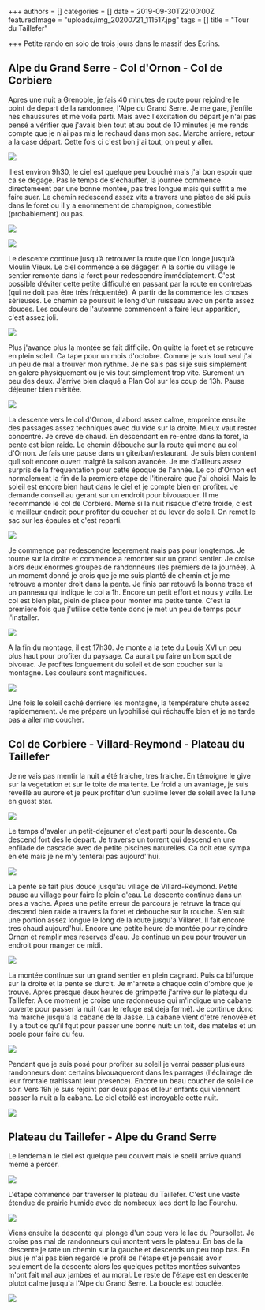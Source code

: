 +++
authors = []
categories = []
date = 2019-09-30T22:00:00Z
featuredImage = "uploads/img_20200721_111517.jpg"
tags = []
title = "Tour du Taillefer"

+++
Petite rando en solo de trois jours dans le massif des Ecrins.

## Alpe du Grand Serre - Col d'Ornon - Col de Corbiere

Apres une nuit a Grenoble, je fais 40 minutes de route pour rejoindre le point de depart de la randonnee, l'Alpe du Grand Serre. Je me gare, j'enfile nes chaussures et me voila parti. Mais avec l'excitation du départ je n'ai pas pensé a vérifier que j'avais bien tout et au bout de 10 minutes je me rends compte que je n'ai pas mis le rechaud dans mon sac. Marche arriere, retour a la case départ. Cette fois ci c'est bon j'ai tout, on peut y aller.

![](https://lh3.googleusercontent.com/1Y7d-iDa9latwRqVwXrnODRkVUQlypVrnjJxcGP4GuXxAFFNiyWRA1mOGEBUCFlUdeCspUXHpYzSmIKcgCsLsLLS8T5BEYDBP8Pcn7TYDEq8fuOdVAVBHpD7A2tpz-MkxoRt8l_5-hglr4XQzvSR9T1AKylWPLCbzSyjpJulTCgMKsriDTHBr3B1EKK4TqIbBp4GnUkbJkBibifAI8k1TvoTecdFvoE84P2lDcfa_TVXBjvN_rT5ZTsi0Y_e9DzZEwcWk-2sPRGfstlg2UdsoBfPw5fRiw1ExJuj7__S6KzgXrctrs0fXvGFBS8VmeWV_a05u1uetVON_3KU_M_Zbs0U7Nz8oD79Xlq0-10P35m709QUKdiDeu0MwSCedsIeFilt0ggGTwRP3TZ-pdsHm3llehTj6Wj6lM7MryypE5eJgWtCIoxRAAxUqMguj4j8g_Wwmu_Moq6nQLNgwSqaIk9hwHL4pcayHRbk5en_lASM3q-l_4l_dxf5l510zNEmpD7f-5vMDUfStly8Xtgqs7cA-_NiOsyGDBmmKsrkiHG1I_0T-Cs-rSd7bjOUCqa7OWqtTaJFK0TyA_zNbQ16Vn8q2LFdbn1ZYMDvMNmI_0b_C7aWBITQFgYDwnUE9UDWXPskeQMZu1ipruBE14ORCWQC_3N1-ovuD7T5qF4XF3_Zp4Gck80hXBVUo1uNkWmG1ehupkaq0IQOGy6VSG-cAoq9=w1252-h939-no?authuser=0)

Il est environ 9h30, le ciel est quelque peu bouché mais j'ai bon espoir que ca se degage. Pas le temps de s'échauffer, la journée commence directemeent par une bonne montée, pas tres longue mais qui suffit a me faire suer. Le chemin redescend assez vite a travers une pistee de ski puis dans le foret ou il y a enormement de champignon, comestible (probablement) ou pas.



![](https://lh3.googleusercontent.com/MlzeBmS9SOFX3N4MxTCvhvGKH1La_ouT36sOI6a2Wd2JMmxlgPdTarHhY6gAMwYRot9nFh2nJBz4s_v23ZZl2tV3Ju0TMce6jrICKugSQv5MyBUWnFkwbUCKpHVFBeovUXZLchSSASglSvn2fVcQO0FvTeHkCdM0a6to--nKMGfVgAbTKBdZlMGF5AvuQWEIJQdcJH5TdhKViffttEKkzS_SssWvvl6TpuKSXfZl9-SmK5Bu2rl_9ah8dCPlleXk0WgAPvvh1OvAVUAcvG_YTFCrVQ7pk43LL6qC6NBHdBxB9AwPbYXPKIm_-10tWXyWRkICv0OcPtamNdeeZA6PgI-U0fjjSK8JrqtpRIqstuzUfySYWZ4cYNuZvAiskX8LgFcGy2dNcHw0Oli_Y9Re0ZUFKWhHcpTfi3YSdknjeOFueBGP8K3Zh5I35FMGcCUtaNsuQWqOjR_2olKc3VYo-XeMbyQ8H0wH_GC2kJzMbTsBC56fcSHOgQNNYh7JeDIOUA7O6X78K1a2K5tKyiJcl3Y4HqMovzvwmSaY_4Ifma_1AK8g4ubJrpl0VKn4FjS3CpFJXQn5UQNg_Ac7FG4U7Puw4tA79aPfZ4BRvwCKQUeBitSJd8JO7HRUAWRgwHA_dQprqEZtBU54mZhagqofgWj_asA0P075-TiYK6VS1dm7Ugv0dCt67Wd27jR1XlTSAAvaBOssX2ZMXmdZ8tWm86zu=w704-h939-no?authuser=0)

![](https://lh3.googleusercontent.com/l8bSfYKD44BjHcuQjiMVbtHGY9KbJ-IMHdzkd2MMCX8BKUfgT5Uw21w1AEFrRaTQPGpRABbRGHHCi7o9VFqnXVExXi-CfKBo62IZlhAYkuOCP0GqRNpQ2SXb2qSbi53Ua5f-KXbIocsIJMg-M0JHDQ20uaKdCGVEvvC5M7cJ6fvTPrSSPixxYum2df3_KMUEMz0hE4HGzVb7vaBcl4YEPjU8fFJXcEO1KDBKNEp9YGwoDygvAj6BxwuEXBPaGu8m_33O97h-r6nOUzVzNZhSREI_UG031i7Lcr3CsphZz_LXbQ_lqry-0ic29yUtG9WoxK9n9RVCLa1fTGtFpUWbfzGETcPNIQ7S_oiLnA8ZfDtlzYjo2YeFsUcKf76VlSTKeUaLmyIXYyCb62AQCYzbnLtZDrmdp4bzolLhNBbTMTqdKQzsMJjVIEc7aLYJb-eomF0NtQBZV7P8ZbHAkSuNqNeZfhDgudZr7OegGBJRPPl-Q8VF4MlW7meROim4wnkPaoUW-ErQ3pHobt3mPclcc5oRo8A6jmpkOebpjBRpvSuuDSD5jXvSahVh-T58zJYxxomxoRFWNz9Hx87JiYovdklX767OgOxBsY0jjhbqzOH3li9nrM-n5x6fNWNCU5PIIgMGkDSgQ5lXGsVqdLjFD_vlxGJk08L_G8y3iXqtmivyGiJXR5nO2NulgeANB5rAp-vm6YBYP_va_Y93FyUqR7GE=w704-h939-no?authuser=0)

Le descente continue jusqu’à retrouver la route que l'on longe jusqu’à Moulin Vieux. Le ciel commence a se dégager. A la sortie du village le sentier remonte dans la foret pour redescendre immédiatement. C'est possible d’éviter cette petite difficulté en passant par la route en contrebas (qui ne doit pas être très fréquentée). A partir de la commence les choses sérieuses. Le chemin se poursuit le long d'un ruisseau avec un pente assez douces. Les couleurs de l'automne commencent a faire leur apparition, c'est assez joli.

![](https://lh3.googleusercontent.com/yIlHa3-SXYMCkhEvr8OntmnJsX9r3ukPs4jIoEX8JCA0yKwbXqF-FcUuNONlrWuyY-CLu9kWmp86Gy-1jddzCe39CiV4kFRlXTEWvwy9kFLYBhdNRqXd5laaSwHTqDQYdMWqQCoWUnid3PdJR1_OVymW91FBU4fIflBi6XnsVkj2Rlvmvr_7CEn_xGY9pz-Yo85XFQKq3Rmdx5Ubkbs3TltCESgfGqw3gEm44pv7_90Y-1m6ddtWnD8wPXRuqba3jUNv8PClmRi9HSlAXj9G3zGJC5tAnN3F8M2fqKMmNEntXCT-3CtDGw4-EBkUCLQDSpCU_XS0rOLdpfZsP0WYDBtPzT0tS9ZRZaPpOb7QiFXnydGd1SI_690EcydPIaDrUX4LihNJiCl_Y54GP6kWRPdygqqIbFenQexARZ36R4PM44CDUJfSKYiJ-UdYxQntUUDxLqmJDqw5yEbfxnZTcL67ZY_Y058ZpzIkmRFlS-vl-SKSJ_VtwLgEUo7VMspKNBC1LNsh1N0cZn9s2SRSVbIWiX-yDLeqmBDaqGpgsvUAz04A4DfgD6NDP9_VeFIpaJpCAadvXgA5cIwYBmnl9v9sfiKSh9gf9r4KdtsJgOPwZ7lJwSm7fcJhHPvyTwvCh9kWwKKKSjeBKpN0p_x-PkCJ3V_b9iCF-zAW-61gV85XCMfsw9mpZZZxSxxNHQXjrYRhNuQYtx-y523JQXl0RW8m=w1528-h725-no?authuser=0)

Plus j'avance plus la montée se fait difficile. On quitte la foret et se retrouve en plein soleil. Ca tape pour un mois d'octobre. Comme je suis tout seul j'ai un peu de mal a trouver mon rythme. Je ne sais pas si je suis simplement en galere physiquement ou je vis tout simplement trop vite. Surement un peu des deux. J'arrive bien claqué a Plan Col sur les coup de 13h. Pause déjeuner bien méritée.

![](https://lh3.googleusercontent.com/GYBQ33zGW72fjrG16TzKBYXej21d3HYOE0rt824iaRqwMMAH0uNop1gdcuwCKzREis09fQOUNvvpXRsxc9laWFIC_vQH7CmN0lqW_w2kxhf6vtzVJAmf7znHlL_L-J8cRK1TeyFiIGANJEJCYoHyPq5zqxpIb3Z9BMDVB2PQvTYpzrw1YzB4sv7v9jH-nfImLGXJ0YZ-WBbeonRmTxDMugKuNPNWls1866NpMqYIvO6J4avouj5myJq7hrcDx47RQ9Qfx50UEVEaIShxnDnTSn9U1OW7XBaOJsSVudPO39_dUxximDKJ2f0NBO7j7bLAlAuT90m00JBF09wDukiMgpLOYS8_r1BQLEqG4akNJkQhTkrJ7F0Itted1a-yhDAbM58_Sxs0mUMulLHYCILA73xcgSQiMJLodrYvHU4CvyFmRO0FHbtADHmJm_QqTZYl98iUOGp945k8orY03pbiJWNJPvSfPbP50GaBtKdFZ7ByxXUmWuKPr1nEl0BzMvHcebikf-bIXqq-N3znzJ3HSqTpswZtZ1peaecVE969wPwGzVybXfXMxTP5VrcIWA_Q-gwJx7S42fHje5xcHPxNlQCo-X1zXmmgLFc6ngMkKuTswUBhmRGqUwnLd56cu-erwN0YJQwTfD3tW_w3I3wU1BEi50ib0HzzktkGBzXnPXiYRuOjc0V2_B4tLTIGtDWoh2DmnIRHKVKMLeYF24AICQFl=w1252-h939-no?authuser=0)

La descente vers le col d'Ornon, d'abord assez calme, empreinte ensuite des passages assez techniques avec du vide sur la droite. Mieux vaut rester concentré. Je creve de chaud. En descendant en re-entre dans la foret, la pente est bien raide. Le chemin débouche sur la route qui mene au col d'Ornon. Je fais une pause dans un gite/bar/restaurant. Je suis bien content quíl soit encore ouvert malgré la saison avancée. Je me d'ailleurs assez surpris de la fréquentation pour cette époque de l'année. Le col d'Ornon est normalement la fin de la premiere etape de l'itineraire que j'ai choisi. Mais le soleil est encore bien haut dans le ciel et je compte bien en profiter. Je demande conseil au gerant sur un endroit pour bivouaquer. Il me recommande le col de Corbiere. Meme si la nuit risaque d'etre froide, c'est le meilleur endroit pour profiter du coucher et du lever de soleil. On remet le sac sur les épaules et c'est reparti.

![](https://lh3.googleusercontent.com/cg3T8YWPFl6IVz6TQOYLs7IrRKRfeLAIZwjkHVOimIWNCWgctfMbAVdy-Bs6BmpLiGiuh6tRXHdawABoyk0Qb0XlzC0rCsGUkM1kzCpu8SfjqmLnxyGOcaeav_8KOX937vGW0-adaYpoJEkVAUY4aSaj117JWMTWNqfFFOTqS0GMUZjPaYHl9MJQf9Ct18WPoUEG55P0_AzSkEA6YMC9EvE9HAKO0fcj5R80MLor9aaKRD0beh0nJof-sgVFY3kn2ODpa4dhDAoBE4DZOW3z-4SZ4yoZJeDiJq0ex-tSM9lXIFPcGbeS8KVxZw2bXNoewZOq57NbbQvwLGiGkUGcVTfToBZUUoG_zWcNABcqQvGV06sIWQRewzPStHoHejXRjEeC3kGrceA-NLU0WzOaERoncC8GyBe7m8oRUCoLW9ROwiY2e5OcdrOg0QQoFmabf-Qswbtk2zgLCjj-81JFOzn2lpAjsQzNkkRfpajaN0p2vguOeCGVu62WJF2Ifluz7WtsoPJXgjbEWSnLubeVX4rqilLHn1L_jHs2dwYnAK6Eoo0l3YqqlRkvYgD9hisykJ3hW-GT0u2UXBKlrHhRRryJqRuNZqL1TpMkpAi-9GlD8ArpJ7DQeVLxQ5pov4z7CJRthnO_DtKY9t_S-sI1S0BXDqz35Vu5KH9CZ4ZrflEk-ASZ9hLdvTR8vRZuHCnrNBYshXtdpCt57JK1y5K464aG=w1252-h939-no?authuser=0)

Je commence par redescendre legerement mais pas pour longtemps. Je tourne sur la droite et commence a remonter sur un grand sentier. Je croise alors deux enormes groupes de randonneurs (les premiers de la journée). A un momemt donné je crois que je me suis planté de chemin et je me retrouve a monter droit dans la pente. Je finis par retouvé la bonne trace et un panneau qui indique le col a 1h. Encore un petit effort et nous y voila. Le col est bien plat, plein de place pour monter ma petite tente. C'est la premiere fois que j'utilise cette tente donc je met un peu de temps pour l'installer.

![](https://lh3.googleusercontent.com/4pyYcjkdrLqSv4ojUqfKXO2nlyotuxdhWqkUiIqTrzKKPB-Pbfvmh4RdKNd7wKIuZ0ZoK0xrWjEw_2sIBA04BZm-JERrIH8og8u8Gj-81rO973JmYTVUwQKPCBhmWFDaneuduFr_RVtr9StGhdpeMoYLRihkadULfXNXNpN-gvD0-9v6yP6r9JZPpp1xnliJm3EgqhNkVDL77DD_ZwPv2cb7zcrkfbuKdyVTTNHh_dU2s0EXfBuR6lPA938RfSDKY2iNe5r1RZbbhmId2cCTKkaYpnIcbbRqlF0mLlcRqCnDvxQzAQdvvrPreKV3hyStq5OYywAmwq5eZn7JrYZJUe6TckRWuf-8XZYN2cNuAXqRdYhyF0ciV6O0QhAbT7A8c8axNJAPpe7rAMZXsFIyRjozLp9_iRf9CzKohDa5aQ82dI-TceErz1S7e2LrX7Pm6Hpz4zkhMymLqlUHXFEw8EN9zRkhgpaRA0rlUIZp-BMUefQhmVysW6frA5OJxWRRdPZCC30O4mG59ovGyOx5jjkoNyBBVBF43j5NO064ns14yV9MaaRjKlOp8vm32eedQdAFA9YkprR9U2AY3EpJbhfir3UNApek2BvH1UXFHWOOcRCdj3t7yHEEVV5irgSGSjll1qvh7tG4IS4YBMiS5Sb2ZJJisugfwBGGbZUscVCdXJKN9luPnq2RLngNTOrVJff4wWLdWCwqCvsSPcFeKTF_=w704-h939-no?authuser=0)

A la fin du montage, il est 17h30. Je monte a la tete du Louis XVI un peu plus haut pour profiter du paysage. Ca aurait pu faire un bon spot de bivouac. Je profites longuement du soleil et de son coucher sur la montagne. Les couleurs sont magnifiques.

![](https://lh3.googleusercontent.com/TLgbejVylPTH_FUNIiM7H9aJo5mnmIs4AQQozdLmgd00mxiJ9HppGFjw0C31fwg_8sckiYYAvCjB020n7AbQeHFXfbIe_NduKpCTOhfwNdLYwsOyUiyRCfyNCcth-IpEejhkQBG_71xAsnnRgsi7U3ZZR3CdNz_kfJPuixIjmSLwghbtJY3gi1WIw6NtwEKFugJ7lqaqM7FKtYh2axWRORfU01eSAv9GWroB1CamMf5huOhUs-T3-NO_SR87LdeKCmTg2EofK6c5ddD-LODAoPML7CdKSjMi1E3QPLtT5OgKDxw8UQFKpFZirwLVpLSSdxQ3uN_5gXCeEEnQskGNyvCtLgq5ZxAKSCY9yyn9E7wWs1ldbRoQf9v__SL4nTcfPPtdLfGPIEs3zeEC-B_4pG5Kg5rOeNJqjRueBGTlAwLvIsDUPVhJtWVvqAXoO8EKHZbjVSKKAW5hX9jwjkrd0YB5fVC2-uzXu1nJxI6XzrhcRM_4hkidw9Wxyrepc6ohtZKbQhdeYCOyf2W_yTJbT3TNbhqyPVvgU4aZyK6YJ126LHahGk6QBkCQ61dOim-nHqcdjHPAbGPqM1DjDPWkdxQNxtWzepDAStbR1ME_2W5m7bKccH-i9GQi8wjoF80Y7B0M-KJ6mWMhQT-TJFzREwPR8DckpZQyWF2JqoSetdSxt1jSoTGJPEoq_gX5D2pFt8k1H4vleTNPOFx1dr0qqOib=w1252-h939-no?authuser=0)

Une fois le soleil caché derriere les montagne, la température chute assez rapidemement. Je me prépare un lyophilisé qui réchauffe bien et je ne tarde pas a aller me coucher.

## Col de Corbiere - Villard-Reymond - Plateau du Taillefer

Je ne vais pas mentir la nuit a été fraiche, tres fraiche. En témoigne le give sur la vegetation et sur le toite de ma tente. Le froid a un avantage, je suis réveillé au aurore et je peux profiter d'un sublime lever de soleil avec la lune en guest star.

![](https://lh3.googleusercontent.com/Sfk24r_Qj0sN2G-ibjqH_Mr9eFrQp0Ujxwn3bTP1gmvFyput914BUOxWKwQ3ORAYanaGi1LZwPyyo3VMZsVziNTOyqQtreqqdmh48OHKidHG_9tWsncqCPnowklQicLl7_bNgtMwaKuWP80p1TGZiEsKKq4aXw_PAuGKrd8QXr5Ly9XB8v9q7RlffWlincCIYBdxUeP7Y9l_S3xW42Z71xSemLQoXBFUyAvmNpjOREmqbidVlix24LnjmR_Ii6vchDcsn1YxYmHRobpN4ihD_bEtYNdhgpsanzn515RgDyAJpGDhzG64zLASCP5sKFAJs7vxe2b2S1pb0tdshMW6BS4-wHw46YXjGrV-zW212HAdkcs42jve69VwOEblRAGNBEiFvsOqIKOYL9GKArwYv1V-NA32VmI2GMslN4owr00vQsL0spAHbfzgKr8_eq0gUfM1KLIVo89Oamv8OIZQXMqFQut6b3LznadlEsDMEib0BGNAOzfUjWNO24D5xe7L_wnInj1FR0CAaNcJ6haTvBuP9WvTJZdLBqgUy2oZO9DhGAuwsCuuFBQi7eBxRaMBtTFjFvxzYxv8ueulq6_MQDYSKP5HBmyES79vIgjVhkIuqhxvaPhfpGZEyb3z6ky8OuwStlAM0pkaq2C_atNYyBE36MyyldY4ZAESxRZY09eVnlwQfWsj83UzyO-X7rUj_PPUhNGRe6lMUkj415MkWJaV=w1252-h939-no?authuser=0)

Le temps d'avaler un petit-dejeuner et c'est parti pour la descente. Ca descend fort des le depart. Je traverse un torrent qui descend en une enfilade de cascade avec de petite piscines naturelles. Ca doit etre sympa en ete mais je ne m'y tenterai pas aujourd''hui.

![](https://lh3.googleusercontent.com/0Fz8yoTWmkeZ-vUg0O0asc8-y9Nfd345YhFlI6zJJYvvmXVl0qcV1GHwXgnWhasgTGwapNF7WW4kmJJvTsM7gkj5d-AOkq5wqBE6cDZd6ubX3Yvy7AzwZxpCbUNVA0F5XX_dW4STsCV4m02lXjGyDW0nqYuJWN5eHC_2ta94ZojF9uFvf9sDjnQHgNDbJyZCPYkwcDsvyCFgMbf57Soj5zoFCQPnFItLHEkS0DgU3bHRXyxjMH0vkhN8zQ4tpztpKk3CsiA1tlTopbuiHScpUG1MKUr7ud8cJVzGXHsPiHJGhpXA8Mr4QE8YKyDcriR4TdW0auR-jNBPfaishJ3v-ipdjCkiGjezEIiXugyhenediaz2kwbk2c6njVBROkR-RSuS4MJ-znNrkOX7h77actpWhg8Py8wP4caGD3uDIW6FXHt1EzOz0fOviAeq8-84tqNPCs377rpNEQZXj7gtg8GSMoQ750cF4ht0FqOOJYAAASft2PqenpwYejF6LXfMcmimM-4uR5A21ZTzwwX0Y7MObIQThB3Y6QekvyizlJ8ESulHkVTLDoT4Cz_bJIquKbqk1eVHKm0gzGjAeC03q9w34JAh8YNS56vgc60P5h-DDBzeLk6FaCN00xcGTbbmKxA5bZ3qYWiij9rA7J2VttreRqCnjN4jvxYhdnD5POmkXLamiYOfRJJEkEzsEgC8jytrv7wC5uvBAPC30TOAZx4Q=w1252-h939-no?authuser=0)

La pente se fait plus douce jusqu'au village de Villard-Reymond. Petite pause au village pour faire le plein d'eau. La descente continue dans un pres a vache. Apres une petite erreur de parcours je retruve la trace qui descend bien raide a travers la foret et debouche sur la rouche. S'en suit une portion assez longue le long de la route jusqu'a Villaret. Il fait encore tres chaud aujourd'hui. Encore une petite heure de montée pour rejoindre Ornon et remplir mes reserves d'eau. Je continue un peu pour trouver un endroit pour manger ce midi.

![](https://lh3.googleusercontent.com/P6TtYbXxdeOMu9mqcqBsKXXCWMj_jsgAAY4GRUcN-rdNHM5Rc9XPgMcuts2yUkNMop5lgkiSkWXL3jTSzBck4ihEjm3dCSKEswhCnDQiC-AHwjo9a68Ej06g-Dmxbthw8IkUgS7AwuAVaIZzlOAXh8dz7QbJbmZiRlhg3ETKAO9ekkEhd0XbgUh8HRVjqObfcl7IC029cxKZRIcDK0nsEN9vIZtHb74wa86Znk5M0rRUfTpPbiRDx36yucLQE5UYTkboCk7cTnCdP1392PMSUI0a1ljJjeGEYQLYX3FDpz8ooIPyj4lH45VT2WFzIDSaXMFRKcEloAFBc0oi9CPQ84CtNxrd7QW64B4DSeRokn0K344dupdBuRBHeKc0AiU-Vv6jX-lteSkl_Ovtj_I5dvZuZ9WfpOOsllPQY_6jsYaEH96kHhPJebhu5VyuGUZhGkSCLOE0UxQ8aeGyPGD_U3H5o4Y8wI7Eg_DtTi8HJqPHgIvFWHqehM-ue46xmg9hELfdOJO2dkDxqaBzS-vHAj8G5rla0NuBjiYJheyTTuS0mcWwqVKRhbj4dqG-gBjATGDAt2xz1wJ9QWGFblMEzUWp2BW3Szb9aOrybR3yTLYqWJDYVrPP2jy9L-mR6XzCU4gj9Pl0VZap0Lk1iaGmujlJfCThxFN_Tyu6n309FzhLMfXUecBwqYl_r8C3zcDD3gg57EDRKkK4gq4fO1i085qF=w1252-h939-no?authuser=0)

La montée continue sur un grand sentier en plein cagnard. Puis ca bifurque sur la droite et la pente se durcit. Je m'arrete a chaque coin d'ombre que je trouve. Apres presque deux heures de grimpette j'arrive sur le platequ du Taillefer. A ce moment je croise une radonneuse qui m'indique une cabane ouverte pour passer la nuit (car le refuge est deja fermé). Je continue donc ma marche jusqu'a la cabane de la Jasse. La cabane vient d'etre renovée et il y a tout ce qu'il fqut pour passer une bonne nuit: un toit, des matelas et un poele pour faire du feu.

![](https://lh3.googleusercontent.com/-FS2weIbGv8KPzGydp6A4MYhToBQ4WbnA6lFlQM8WQU70z1ttBvm2lsQDU7z5DnuNoNvFJ7FfKMjqNFtKimT8L5qXofmUjfZAhF2yFDn8rQMRXeuMfyw-Q4i2oC7Kyh0ye0dsmIhRqADvnz0y9Pf7nYyLakOpLYZ8XjYmZ5oLaEQxesGiTSm0PrFFZTsHPT8jR07EGXe_CVRMyyQ0_NUj2Bcp7XTuqGBh67slW90AU-EHZi13S4fcQ8DMMjN5Jx0ziE11rR6C0Oz4a__g4Tn6gBg7GpmFLJXcJY8k4LQ00PKLgKxd0-OXiXkGjxqJGmCAh8PK9hlnB-6H05tnUXLK-6B39n-bVreD4SS0T5zUvXSFZB47ZUUBelaW7cbjn-QGQLUrZ0GqRrYDJ-v8K1yibG3Xo-vvij-ji_Ql_bzP-lRUtf_LpV7MZALUbq7lTaqaGXJq63x6YLUk7K_cYwpAA32eIvBRNgZCZUZyGt1U5dgaUyeIbKVzRtRPec6jBJyYKymBzmexx7DeuwK0wLRu7E3RZZxayKFCaWXf5lMkHS66iXC8ThWi87wgNGPtjuqbsM7zRXnNRkkj1rl_sNG0RxuewUnxDcTREl4Bs4wZt0yRBaKDdFWSUJyTTeRNQNHayMULNXmBAnLrl6MU9Y5YexHBNGSnI9E-vk5FideQhX8t-qVLalov9ZDdl67xrnLUGbdXOy7iUwQV5NbRJR5H4jK=w1252-h939-no?authuser=0)

Pendant que je suis posé pour profiter su soleil je verrai passer plusieurs randonneurs dont certains bivouaqueront dans les parrages (l'éclairage de leur frontale trahissant leur presence). Encore un beau coucher de soleil ce soir. Vers 19h je suis rejoint par deux papas et leur enfants qui viennent passer la nuit a la cabane. Le ciel etoilé est incroyable cette nuit.

![](https://lh3.googleusercontent.com/5a_4_HSnGSc_6_k-80f_xYIkgbuFz5j9mG0eRL8Fj37qOaZFBGh_UfaEYYanJkMetzKNsBYMvZUd6zgk9Owmi8zBtXMDlAGPMYFbWXo5bB8e7AQMSuZBsk61ppmD2IBr_YT8jXFhhkGJ1oy6GuMiWHVmxdfiDVDWa_T4xfsCa0X6VwNUkpNpyyHL8KH5T2OG2FR58iVnyNPVWjv4vj3k8IfGFt0ICZRar05WARDtc7dvHYPrneL9lemcA9RZjOVVBydAwJs79C2sfOoady_-W23jOEz3UDocjhX4Y7w68XdlnzVb_dEBuIlvDJ_a7v-0bpL9pob-TFkR01d1iW1TR3m4EQXWG2yAwXjWA2NvKb16L8Z-sR_dZRQ3HnfRVNbAvhfr4PyqOWiZEHneuKKZOTM17f70epiVHPdQr-6PT8PjVe2DvbNEQhbZ6rpAvDOnHiSrJzMrBVpj8lOWyx1ZrJwVViagPQZ60r7og6RKxIdn5hYPxAuKCcfc4mj3aK1VJQkTJEUY2bDtfUy2z9XObZ40iUmVoDhgUHFlfl36SP_jRI2rqKefOWsi4Q0s7etMEZpJW8mrzHwgEN3vo3WjQIhtMoSH5SapRE7kYjMIgd440CKzjWpEY0lQffeDRWzi3gjm_YFgY_VOa1HJuirWuDoSE3g6DQsWQEHNO6108_VybavITLA05Q245rhUxtCZmME2W42hl0psbqO_1uroKoj5=w618-h306-no?authuser=0)

## Plateau du Taillefer - Alpe du Grand Serre

Le lendemain le ciel est quelque peu couvert mais le soelil arrive quand meme a percer.

![](https://lh3.googleusercontent.com/Eps2aaEsbJ-tZlk01hIDWPdjV157hiJ7d1wOq6gfAvcBkZnD_5dJzq268_9vS54lrSyMCzaN5ZKYw0y8-0YYcY3H--mz_63kXmrFX0ptAFtH_wTdiPiliaX1UPfXb3AqdmQWV2lE5QxMlmGbIGBRGAVh_89WQEt1YP83G63TbxyC3eIGKNvt1f15-aaiwg7roDaERTarqJ1Kt7RnV90rJ9vkv_T323K8bzi3k3NNPuYnSFiSTBQCZyu0v3wIVQHqe9goe2IwwWVB2ENFd74Yp2IWt9z2J3Ta_5atTjgtKWjgrveXZx05JfMYLMDEYwHJNa-bhb6uF0xb5wmJHi21mt1mog5t5E4s0Sbq2UbDOHsQjrVIWO1DixDz912ItKosYjDDPkc046pX8Q3xoGLp2Z4hLHgnWQ1JxIO8hvY5oevF0nRr9xERlsBSNYaK7pNwFS06Y793HJBX0q5XG15TM3bR7oz3dwGoJud8VjHTewQj6nlIVtqz5EYuiFyKzoW8l5LqsaxTbz8deBiuZjlzsr-uc5fAaKzRXDteViaqcd7wsvyS2sPV0WM3Y6E4dGyMNpNk7GXMZFVPk8B334mR34tthDyFEmiXqrsbiA2uYQEzZv0GVoWB4p2pJxspOBs7zS8TaJZaWqpFIKcc_DaFzqD3n1r77E_ETllaRGGyovGihsp8YtKYpNJ9p9kFT-VUy85gL2fMJOGpG1EL7vmE55go=w477-h358-no?authuser=0)

L'étape commence par traverser le plateau du Taillefer. C'est une vaste étendue de prairie humide avec de nombreux lacs dont le lac Fourchu.

![](https://lh3.googleusercontent.com/TXiBWVqygZH4PDZdjiEdVYtEd1rb0ue2BDWPuE0D3CykP9evEBxeN9_QwEvFLONHIfxveh0FhBs382kSrjfZCmVN9LwEhtacNfpHmdESFcPTV9CtWVWnitX2zrfKafdN1w_cEa4Nu5hDo7BUBb-r31W6kB2z66P6LCLmOiknlYAej7-QRb-bX8FOQb2us122AH1MuxGuEg1EN03j1sH8mhkatZ6_JssfC-CGsFvnevhKXyKoU7ttz6Hv35R8ZnGFPfR6CMtqVB9l-fIWzLRsSWd3gM4kD1z2UI8kWMpsbJXCDwejuDQDVE8nsnVDyI7vYa0mxvH00tgtco6lp_0Y6TaKstTZdjVoY1GlCDTTT-B3bMK2ZSTCr-Ba5kluKEVXme9WNgqWHRAmmW7jwjD2eB8_YrIH4dvRt6YAJugKD7KVxQ3wvLUCNQRDngE-NWG55tSHiyu75LMCMeEcw_bmAY5VArRMHlhw3xhRMu3xV_q5HVd4fFQ_oxSTCSTP5tw1JwfJWO3vvP7drsGtv1sl7vuM9pigDU0bu-zluf2Hd0leH63NMm8MaSsiLz9vVp3VO6DpXbp1J_wB3bNG4UUnUXpLrYieJbFLfY13KtsJQeh4BoTzewTdjVhfiGl6hVpK6itgeF0_jgS7guaMN_e03nhPtElS43PpXVt9vAKPpWUO3reOT8462tHftLa39h9RC-hMiUkZB-rx4ftICPyEEzWI=w1528-h631-no?authuser=0)

Viens ensuite la descente qui plonge d'un coup vers le lac du Poursollet. Je croise pas mal de randonneurs qui montent vers le plateau. En bas de la descente je rate un chemin sur la gauche et descends un peu trop bas. En plus je n'ai pas bien regardé le profil de l'étape et je pensais avoir seulement de la descente alors les quelques petites montées suivantes m'ont fait mal aux jambes et au moral. Le reste de l'étape est en descente plutot calme jusqu'a l'Alpe du Grand Serre. La boucle est bouclée.

![](https://lh3.googleusercontent.com/t9Ak-TzqskN4kH4-Yx3r0avnUtql-zQi6N1zkbm3DfduetHLOhTLhLRzo85M1dh50fECmWU8wCEeTryMGoWCV34uKrTxCQQcTCVgcgaZSByg-2pGyUCdinde5_ZI4z3rvaQgkHVkKjvpO6FgCVU-_yupski0MCtqWxYYwEFRjk6in4__9ztGXmsFlVmXdVM7_y7gTJ0__fbZCsB9-gzJAp4w6HuaGq1hBr3mhJFc7l3IeaGKWKwyXdOooXcxPajO34_5goPCGMT1eLyGlZd94ftugPGLhGz7HIU-g7w6nA1yOlD7a0nuABiAB1-o9yYYEg2dyvlsh09VbKoGjSi7gUTqTNxnZhAJyzfGBWN5KaiI2TYt7mTsnjkPAEMlUz1ohBuMV_QGh1e-hJdeqiVHp28U_Edx1VQMBeyB_JI2P12sJ28qlXhAsuxO874WU8_JLiU2c_baDR-dgBLaMMm9OWPWvcXzhUFHm9uBVhPNxUT28t1PVrG_ziSIKOaYWHpxtNSiAJ1KcR0Ck07RTeTbjjSSbtJmU8i3G2SNFyu2f6hxvlDFCSgVOHlVcFH-UIBRKxQ5cBkaTP2S7XCSzSa2DjWJ55_DLEzMQLXM42uXvapWvpZ3HGgdyVIhO31GHrKuBn1nIhH2zy7ZeJ5yWwx2hCrRA_cw6NQL3dB_f0DV_nMEyp1jt81w5aSeHMpjB1mp71YnxXim7yIVFzjdaP-PRhsl=w1252-h939-no?authuser=0)